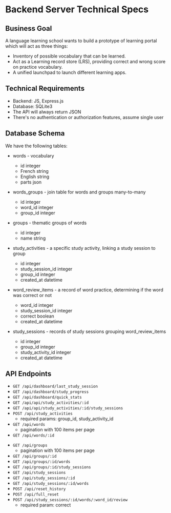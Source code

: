 # Backend Server Technical Specs

## Business Goal
A language learning school wants to build a prototype of learning portal which will act as three things:
- Inventory of possible vocabulary that can be learned.
- Act as a  Learning record store (LRS), providing correct and wrong score on practice vocabulary.
- A unified launchpad to launch different learning apps.

## Technical Requirements
- Backend: JS, Express.js
- Database: SQLite3
- The API will always return JSON
- There's no authentication or authorization features, assume single user

## Database Schema
We have the following tables:
- words - vocabulary
    - id integer
    - French string
    - English string
    - parts json

- words_groups - join table for words and groups many-to-many
    - id integer
    - word_id integer
    - group_id integer

- groups - thematic groups of words
    - id integer
    - name string

- study_activities - a specific study activity, linking a study session to group
    - id integer
    - study_session_id integer
    - group_id integer
    - created_at datetime

- word_review_items - a record of word practice, determining if the word was correct or not 
    - word_id integer
    - study_session_id integer
    - correct boolean
    - created_at datetime

- study_sessions - records of study sessions grouping word_review_items
    - id integer
    - group_id integer
    - study_activity_id integer
    - created_at datetime

## API Endpoints
- `GET /api/dashboard/last_study_session`
- `GET /api/dashboard/study_progress`
- `GET /api/dashboard/quick_stats`
- `GET /api/api/study_activities/:id`
- `GET /api/api/study_activities/:id/study_sessions`
- `POST /api/study_activities`
    - required params: group_id, study_activity_id
- `GET /api/words` 
    - pagination with 100 items per page
- `GET /api/words/:id` 
<!-- - `POST /api/words` - Add a new word to the vocabulary.
- `PUT /api/words/:id` - Update an existing word by ID.
- `DELETE /api/words/:id` - Delete a word by ID. -->

- `GET /api/groups` 
    - pagination with 100 items per page
- `GET /api/groups/:id` 
- `GET /api/groups/:id/words`
- `GET /api/groups/:id/study_sessions`
- `GET /api/study_sessions`
- `GET /api/study_sessions/:id`
- `GET /api/study_sessions/:id/words`
- `POST /api/reset_history`
- `POST /api/full_reset`
- `POST /api/study_sessions/:id/words/:word_id/review`
    - required param: correct

<!-- - `POST /api/groups` - Add a new group.
- `PUT /api/groups/:id` - Update an existing group by ID.
- `DELETE /api/groups/:id` - Delete a group by ID.

- `GET /api/study_sessions` - Retrieve all study sessions.
- `GET /api/study_sessions/:id` - Retrieve a specific study session by ID.
- `POST /api/study_sessions` - Create a new study session.
- `PUT /api/study_sessions/:id` - Update an existing study session by ID.
- `DELETE /api/study_sessions/:id` - Delete a study session by ID.

- `GET /api/study_activities` - Retrieve all study activities.
- `GET /api/study_activities/:id` - Retrieve a specific study activity by ID.
- `POST /api/study_activities` - Create a new study activity.
- `PUT /api/study_activities/:id` - Update an existing study activity by ID.
- `DELETE /api/study_activities/:id` - Delete a study activity by ID.

- `GET /api/word_review_items` - Retrieve all word review items.
- `GET /api/word_review_items/:id` - Retrieve a specific word review item by ID.
- `POST /api/word_review_items` - Create a new word review item.
- `PUT /api/word_review_items/:id` - Update an existing word review item by ID.
- `DELETE /api/word_review_items/:id` - Delete a word review item by ID. -->